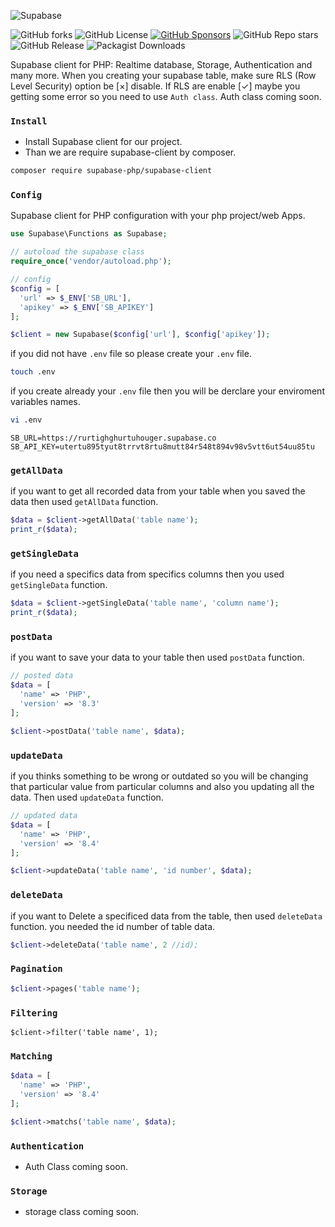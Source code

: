 ![Supabase](https://getlogo.net/wp-content/uploads/2020/11/supabase-logo-vector.png)

![GitHub forks](https://img.shields.io/github/forks/Ashishkumbhar01/supabase-php?style=for-the-badge&logo=Github)
![GitHub License](https://img.shields.io/github/license/Ashishkumbhar01/supabase-php?style=for-the-badge)
[![GitHub Sponsors](https://img.shields.io/github/sponsors/Ashishkumbhar01?style=for-the-badge&logo=Github%20Sponsors&label=Support%20me)](https://github.com/sponsors/Ashishkumbhar01)
![GitHub Repo stars](https://img.shields.io/github/stars/Ashishkumbhar01/supabase-php?style=for-the-badge&logo=Github)
![GitHub Release](https://img.shields.io/github/v/release/Ashishkumbhar01/supabase-php?style=for-the-badge)
![Packagist Downloads](https://img.shields.io/packagist/dt/supabase-php/supabase-client?style=for-the-badge&logo=composer)

Supabase  client for PHP: Realtime database, Storage, Authentication and many more.
When you creating your supabase table, make sure RLS (Row Level Security) option be [×] disable.
If RLS are enable [✓] maybe you getting some error so you need to use `Auth class`.
Auth class coming soon.

### `Install`
* Install Supabase client for our project.
* Than we are require supabase-client by composer.

```bash
composer require supabase-php/supabase-client
```

### `Config` 
Supabase client for PHP configuration with your php project/web Apps.

```php
use Supabase\Functions as Supabase;

// autoload the supabase class
require_once('vendor/autoload.php');

// config
$config = [
  'url' => $_ENV['SB_URL'],
  'apikey' => $_ENV['SB_APIKEY']
];

$client = new Supabase($config['url'], $config['apikey']);
```
if you did not have `.env` file so please create your `.env` file.

```bash
touch .env
```

if you create already your `.env` file then you will be derclare your enviroment variables names.

```bash
vi .env
```

```env
SB_URL=https://rurtighghurtuhouger.supabase.co
SB_API_KEY=utertu895tyut8trrvt8rtu8mutt84r548t894v98v5vtt6ut54uu85tu
```

### `getAllData`
if you want to get all recorded data from your table when you saved the data then used `getAllData` function.

```php
$data = $client->getAllData('table name');
print_r($data);
```

### `getSingleData`
if you need a specifics data from specifics columns then you used `getSingleData` function.

```php
$data = $client->getSingleData('table name', 'column name');
print_r($data);
```

### `postData`
if you want to save your data to your table then used `postData` function.

```php
// posted data
$data = [
  'name' => 'PHP',
  'version' => '8.3'
];

$client->postData('table name', $data);
```

### `updateData`
if you thinks something to be wrong or outdated so you will be changing that particular value from particular columns and also you updating all the data.
Then used `updateData` function.

```php
// updated data
$data = [
  'name' => 'PHP',
  'version' => '8.4'
];

$client->updateData('table name', 'id number', $data);
```

### `deleteData`
if you want to Delete a specificed data from the table, then used `deleteData` function.
you needed the id number of table data.

```php
$client->deleteData('table name', 2 //id);
```

### `Pagination`

```php
$client->pages('table name');
```

### `Filtering`

```
$client->filter('table name', 1);
```

### `Matching`

```php
$data = [
  'name' => 'PHP',
  'version' => '8.4'
];

$client->matchs('table name', $data);
```

### `Authentication`
* Auth Class coming soon.


### `Storage`
* storage class coming soon.
